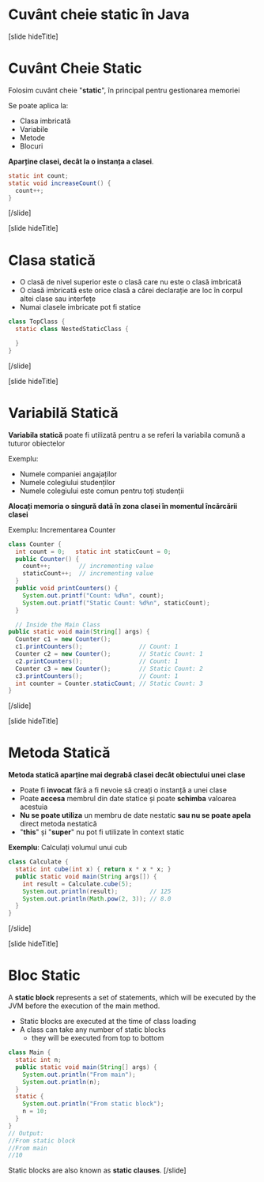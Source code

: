 # Cuvânt cheie static în Java

[slide hideTitle]

# Cuvânt Cheie Static

Folosim cuvânt cheie "**static**", în principal pentru gestionarea memoriei

Se poate aplica la:
- Clasa imbricată
- Variabile
- Metode
- Blocuri

**Aparține clasei, decât la o instanța a clasei**.

```java
static int count;
static void increaseCount() {
  count++;
}
```
[/slide]

[slide hideTitle]
# Clasa statică

- O clasă de nivel superior este o clasă care nu este o clasă imbricată
- O clasă imbricată este orice clasă a cărei declarație are loc în corpul altei clase sau interfețe
- Numai clasele imbricate pot fi statice

```java
class TopClass {
  static class NestedStaticClass {

  }
}
```
[/slide]

[slide hideTitle]

# Variabilă Statică

**Variabila statică** poate fi utilizată pentru a se referi la variabila comună a tuturor obiectelor

Exemplu:

- Numele companiei angajaților
- Numele colegiului studenților
- Numele colegiului este comun pentru toți studenții

**Alocați memoria o singură dată în zona clasei în momentul încărcării clasei**

Exemplu: Incrementarea Counter 

```java
class Counter {
  int count = 0;   static int staticCount = 0;
  public Counter() {
    count++;        // incrementing value
    staticCount++;  // incrementing value
  }
  public void printCounters() {
    System.out.printf("Count: %d%n", count);
    System.out.printf("Static Count: %d%n", staticCount);
  }

  // Inside the Main Class
public static void main(String[] args) {
  Counter c1 = new Counter();
  c1.printCounters();                // Count: 1
  Counter c2 = new Counter();        // Static Count: 1
  c2.printCounters();                // Count: 1
  Counter c3 = new Counter();        // Static Count: 2
  c3.printCounters();                // Count: 1
  int counter = Counter.staticCount; // Static Count: 3  
}
```

[/slide]

[slide hideTitle]

# Metoda Statică

**Metoda statică aparține mai degrabă clasei decât obiectului unei clase**

- Poate fi **invocat** fără a fi nevoie să creați o instanță a unei clase
- Poate **accesa** membrul din date statice și poate **schimba** valoarea acestuia
- **Nu se poate utiliza** un membru de date nestatic **sau nu se poate apela** direct metoda nestatică
- "**this**" și "**super**" nu pot fi utilizate în context static

**Exemplu**: Calculați volumul unui cub


```java
class Calculate {
  static int cube(int x) { return x * x * x; }
  public static void main(String args[]) {
    int result = Calculate.cube(5);
    System.out.println(result);         // 125
    System.out.println(Math.pow(2, 3)); // 8.0
  }
}
```

[/slide]

[slide hideTitle]

# Bloc Static

 A **static block** represents a set of statements, which will be executed by the JVM before the execution of the main method.

- Static blocks are executed at the time of class loading
- A class can take any number of static blocks
   - they will be executed from top to bottom

```java
class Main {
  static int n;
  public static void main(String[] args) {
    System.out.println("From main");
    System.out.println(n);
  }
  static {
    System.out.println("From static block");
    n = 10;
  }
}
// Output:
//From static block
//From main
//10
```
Static blocks are also known as **static clauses**.
[/slide]